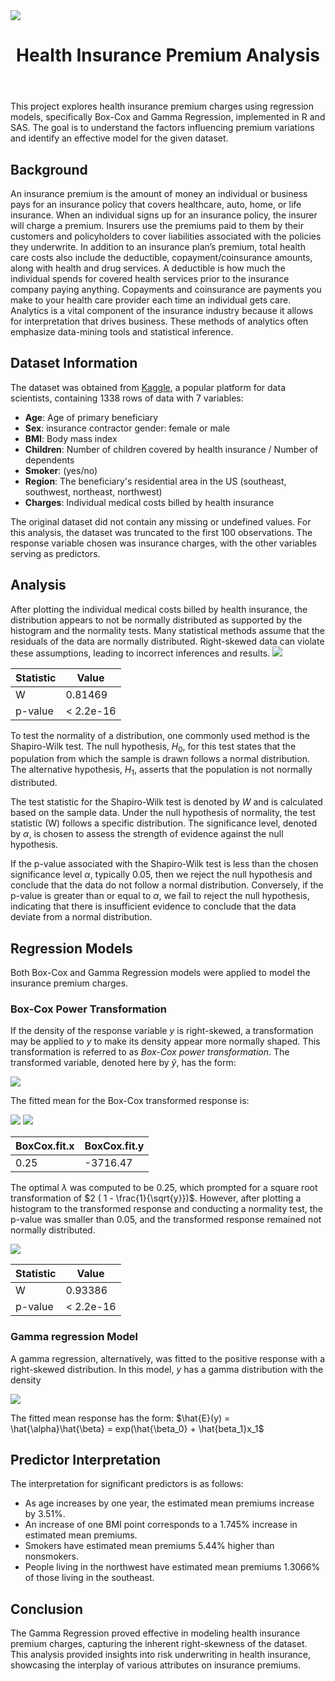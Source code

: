 <img src="health.jpg">
<body>
	<header>
		<h1> Health Insurance Premium Analysis </h1>
	</header>
<body>

<div class="section">
	<p>
This project explores health insurance premium charges using regression models, specifically Box-Cox and Gamma Regression, implemented in R and SAS. The goal is to understand the factors influencing premium variations and identify an effective model for the given dataset.
	</p>
</div>
<div class="section">
	<h2>Background</h2>
	<p>
		An insurance premium is the amount of money an individual or business pays for an insurance policy that covers healthcare, auto, home, or life insurance. When an individual signs up for an insurance policy, the insurer will charge a premium. Insurers use the premiums paid to them by their customers and policyholders to cover liabilities associated with the policies they underwrite. In addition to an insurance plan’s premium, total health care costs also include the deductible, copayment/coinsurance amounts, along with health and drug services. A deductible is how much the individual spends for covered health services prior to the insurance company paying anything. Copayments and coinsurance are payments you make to your health care provider each time an individual gets care. Analytics is a vital component of the insurance industry because it allows for interpretation that drives business. These methods of analytics often emphasize data-mining tools and
statistical inference.
	</p>
</div>

<div class="section">
	<h2>Dataset Information</h2>
	<p> The dataset was obtained from <a href="https://www.kaggle.com/datasets/mirichoi0218/insurance">Kaggle</a>, a popular platform for data scientists, containing 1338 rows of data with 7 variables:
</div>
<ul>
	<li><b>Age</b>: Age of primary beneficiary
	<li><b>Sex</b>: insurance contractor gender: female or male
	<li><b>BMI</b>: Body mass index
	<li><b>Children</b>: Number of children covered by health insurance / Number of dependents
	<li><b>Smoker</b>: (yes/no)
	<li><b>Region</b>: The beneficiary's residential area in the US (southeast, southwest, northeast, northwest)
	<li><b>Charges</b>: Individual medical costs billed by health insurance
</ul>
The original dataset did not contain any missing or undefined values. For this analysis, the dataset was truncated to the first 100 observations. The response variable chosen was insurance charges, with the other variables serving as predictors.
	</p>

<div class="section">
	<h2>Analysis</h2>
	<p>
		After plotting the individual medical costs billed by health insurance, the distribution appears to not be normally distributed as supported by the histogram and the normality tests. Many statistical methods assume that the residuals of the data are normally distributed. Right-skewed data can violate these assumptions, leading to incorrect inferences and results.

<img src="charges.jpg" />

| Statistic | Value        |
|-----------|--------------|
| W         | 0.81469      |
| p-value   | < 2.2e-16    |


To test the normality of a distribution, one commonly used method is the Shapiro-Wilk test. The null hypothesis, $H_0$, for this test states that the population from which the sample is drawn follows a normal distribution. The alternative hypothesis, $H_1$, asserts that the population is not normally distributed.

The test statistic for the Shapiro-Wilk test is denoted by $W$ and is calculated based on the sample data. Under the null hypothesis of normality, the test statistic \(W\) follows a specific distribution. The significance level, denoted by $\alpha$, is chosen to assess the strength of evidence against the null hypothesis.

If the p-value associated with the Shapiro-Wilk test is less than the chosen significance level $\alpha$, typically 0.05, then we reject the null hypothesis and conclude that the data do not follow a normal distribution. Conversely, if the p-value is greater than or equal to $\alpha$, we fail to reject the null hypothesis, indicating that there is insufficient evidence to conclude that the data deviate from a normal distribution.
</div>
<div class="section">
	<h2>Regression Models</h2>
	<p>
Both Box-Cox and Gamma Regression models were applied to model the insurance premium charges.
	</p>
</div>

### Box-Cox Power Transformation

If the density of the response variable $y$ is right-skewed, a transformation may be applied to $y$ to make its density appear more normally shaped. This transformation is referred to as *Box-Cox power transformation*. The transformed variable, denoted here by $\tilde{y}$, has the form:

<img src="https://latex.codecogs.com/svg.image?\;\tilde{y}=\begin{cases}\frac{y^\lambda-1}{\lambda},&\text{if}\lambda\neq&space;0,\\\ln&space;y,&\text{if}\lambda=0.\end{cases}\;" />

The fitted mean for the Box-Cox transformed response is:

<img src="https://latex.codecogs.com/svg.image?\hat{\mathbb{E}}(\tilde{y})=\hat{\mathbb{E}}\left(\frac{y^\lambda-1}{\lambda}\right)=\hat{\beta}_0&plus;\hat{\beta}_1&space;x_1&plus;\ldots&plus;\hat{\beta}_k&space;x_k" />

<img src="boxcox.jpg" />

|BoxCox.fit.x | BoxCox.fit.y |
|-------------|--------------|
|0.25         |-3716.47      |

The optimal $\lambda$ was computed to be $0.25$, which prompted for a square root transformation of $2 ( 1 - \frac{1}{\sqrt{y}})$. However, after plotting a histogram to the transformed response and conducting a normality test, the p-value was smaller than 0.05, and the transformed response remained not normally distributed.

<img src="coxtr.jpg" />

| Statistic | Value        |
|-----------|--------------|
| W         | 0.93386      |
| p-value   | < 2.2e-16    |

### Gamma regression Model
A gamma regression, alternatively, was fitted to the positive response with a right-skewed distribution. In this model, $y$ has a gamma distribution with the density

<img src="https://latex.codecogs.com/svg.image?f_Y(y)=\frac{y^{\alpha-1}}{\Gamma(\alpha)\beta^\alpha}e^{-\frac{y}{\beta}},\quad\alpha,\beta>0,\quad&space;y>0&space;" />

The fitted mean response has the form:
$\hat{E}(y) = \hat{\alpha}\hat{\beta} = exp(\hat{\beta_0} + \hat{beta_1}x_1$

<div class="section">
	<h2>Predictor Interpretation</h2>

The interpretation for significant predictors is as follows:

<ul>
	<li>As age increases by one year, the estimated mean premiums increase by 3.51%.
	<li>An increase of one BMI point corresponds to a 1.745% increase in estimated mean premiums.
	<li>Smokers have estimated mean premiums 5.44% higher than nonsmokers.
	<li>People living in the northwest have estimated mean premiums 1.3066% of those living in the southeast.
</div>

<div class="section">
	<h2>Conclusion</h2>

The Gamma Regression proved effective in modeling health insurance premium charges, capturing the inherent right-skewness of the dataset. This analysis provided insights into risk underwriting in health insurance, showcasing the interplay of various attributes on insurance premiums.
